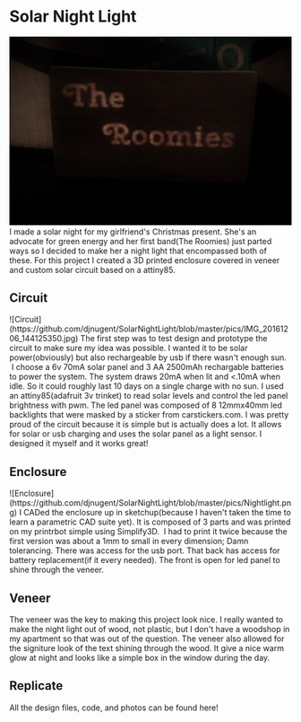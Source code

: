 # Solar Night Light
![Light at night](https://github.com/djnugent/SolarNightLight/blob/master/pics/IMG_20161215_232419544.jpg)
I made a solar night for my girlfriend's Christmas present. She's an advocate for green energy and her first band(The Roomies) just parted ways so I decided to make her a night light that encompassed both of these. For this project I created a 3D printed enclosure covered in veneer and custom solar circuit based on a attiny85.
<h2>Circuit</h2>
![Circuit](https://github.com/djnugent/SolarNightLight/blob/master/pics/IMG_20161206_144125350.jpg)
The first step was to test design and prototype the circuit to make sure my idea was possible. I wanted it to be solar power(obviously) but also rechargeable by usb if there wasn't enough sun.  I choose a 6v 70mA solar panel and 3 AA 2500mAh rechargable batteries to power the system. The system draws 20mA when lit and &lt;.10mA when idle. So it could roughly last 10 days on a single charge with no sun. I used an attiny85(adafruit 3v trinket) to read solar levels and control the led panel brightness with pwm. The led panel was composed of 8 12mmx40mm led backlights that were masked by a sticker from carstickers.com. I was pretty proud of the circuit because it is simple but is actually does a lot. It allows for solar or usb charging and uses the solar panel as a light sensor. I designed it myself and it works great!
<h2>Enclosure</h2>
![Enclosure](https://github.com/djnugent/SolarNightLight/blob/master/pics/Nightlight.png)
I CADed the enclosure up in sketchup(because I haven't taken the time to learn a parametric CAD suite yet). It is composed of 3 parts and was printed on my printrbot simple using Simplify3D.  I had to print it twice because the first version was about a 1mm to small in every dimension; Damn tolerancing. There was access for the usb port. That back has access for battery replacement(if it every needed). The front is open for led panel to shine through the veneer.
<h2>Veneer</h2>
The veneer was the key to making this project look nice. I really wanted to make the night light out of wood, not plastic, but I don't have a woodshop in my apartment so that was out of the question. The veneer also allowed for the signiture look of the text shining through the wood. It give a nice warm glow at night and looks like a simple box in the window during the day.
<h2>Replicate</h2>
All the design files, code, and photos can be found here!
